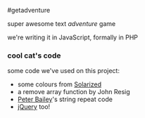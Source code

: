 #getadventure

super awesome text *adventure* game

we're writing it in JavaScript, formally in PHP

### cool cat's code
some code we've used on this project:
+ some colours from [Solarized](http://ethanschoonover.com/solarized 'Solarized')
+ a remove array function by John Resig
+ [Peter Bailey](http://stackoverflow.com/questions/202605/repeat-string-javascript)'s string repeat code
+ [jQuery](http://www.jquery.com 'jQuery') too!
